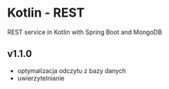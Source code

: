 # Kotlin - REST

REST service in Kotlin with Spring Boot and MongoDB

## v1.1.0

* optymalizacja odczytu z bazy danych
* uwierzytelnianie